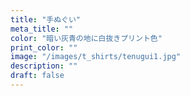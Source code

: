 ```yaml
---
title: "手ぬぐい"
meta_title: ""
color: "暗い灰青の地に白抜きプリント色"
print_color: ""
image: "/images/t_shirts/tenugui1.jpg"
description: ""
draft: false
---
```

